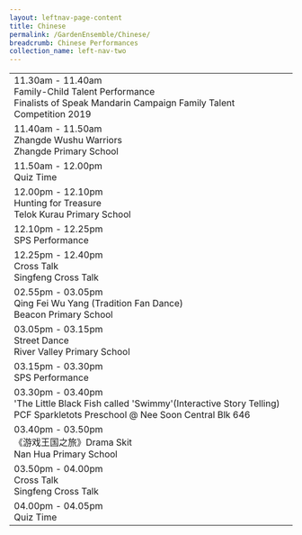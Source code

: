 ```yaml
---
layout: leftnav-page-content
title: Chinese
permalink: /GardenEnsemble/Chinese/
breadcrumb: Chinese Performances
collection_name: left-nav-two
---
```


<table class="table-h">
  <tr>
    <td COLSPAN="2">
    11.30am - 11.40am
      <br>Family-Child Talent Performance
      <br>Finalists of Speak Mandarin Campaign Family Talent Competition 2019
    </td>
  </tr>
  <tr>
    <td COLSPAN="2">
    11.40am - 11.50am
    <br>Zhangde Wushu Warriors
    <br>Zhangde Primary School
    </td>
  </tr>
  <tr>
    <td COLSPAN="2">
    11.50am - 12.00pm
    <br>Quiz Time
    </td>
  </tr>
  <tr>
    <td COLSPAN="2">
    12.00pm - 12.10pm
    <br>Hunting for Treasure
    <br>Telok Kurau Primary School
    </td>
  </tr>
  <tr>
    <td COLSPAN="2">
    12.10pm - 12.25pm
    <br>SPS Performance
    </td>
  </tr>
  <tr>
    <td COLSPAN="2">
    12.25pm - 12.40pm
    <br>Cross Talk 
    <br>Singfeng Cross Talk
    </td>
  </tr>
  <tr>
    <td COLSPAN="2">
    02.55pm - 03.05pm
    <br>Qing Fei Wu Yang (Tradition Fan Dance)
    <br>Beacon Primary School
    </td>
  </tr>
  <tr>
    <td COLSPAN="2">
    03.05pm - 03.15pm
    <br>Street Dance 
    <br>River Valley Primary School
    </td>
  </tr>
  <tr>
    <td COLSPAN="2">
    03.15pm - 03.30pm
    <br>SPS Performance
    </td>
  </tr>
  <tr>
    <td COLSPAN="2">
    03.30pm - 03.40pm
    <br>'The Little Black Fish called 'Swimmy'(Interactive Story Telling)
    <br>PCF Sparkletots Preschool @ Nee Soon Central Blk 646
    </td>
  </tr>
  <tr>
    <td COLSPAN="2">
    03.40pm - 03.50pm
    <br>《游戏王国之旅》Drama Skit
    <br>Nan Hua Primary School
    </td>
  </tr>
  <tr>
    <td COLSPAN="2">
    03.50pm - 04.00pm
    <br>Cross Talk 
    <br>Singfeng Cross Talk
    </td>
  </tr>
   <tr>
    <td COLSPAN="2">
    04.00pm - 04.05pm
    <br>Quiz Time
    </td>
  </tr>
</table>
